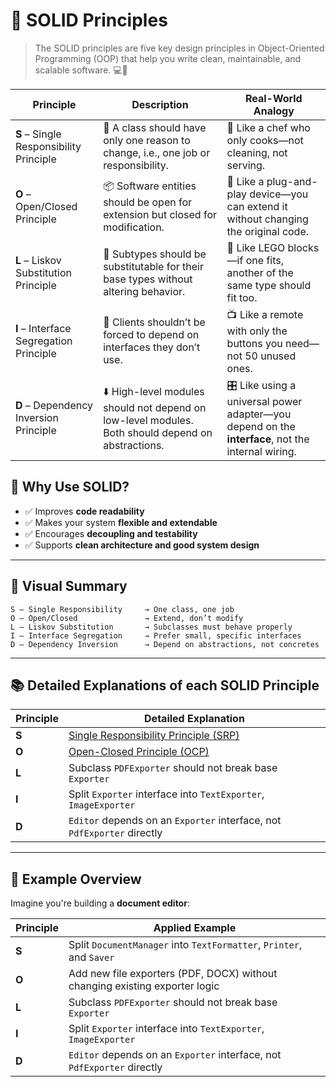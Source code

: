 # 🚀 SOLID Principles

>The SOLID principles are five key design principles in Object-Oriented Programming (OOP) that help you write clean, maintainable, and scalable software. 💻🧠
>

| Principle | Description | Real-World Analogy |
| --- | --- | --- |
| **S** – Single Responsibility Principle | 📌 A class should have only one reason to change, i.e., one job or responsibility. | 🧍 Like a chef who only cooks—not cleaning, not serving. |
| **O** – Open/Closed Principle | 📦 Software entities should be open for extension but closed for modification. | 🔌 Like a plug-and-play device—you can extend it without changing the original code. |
| **L** – Liskov Substitution Principle | 🔄 Subtypes should be substitutable for their base types without altering behavior. | 🧱 Like LEGO blocks—if one fits, another of the same type should fit too. |
| **I** – Interface Segregation Principle | 🔌 Clients shouldn’t be forced to depend on interfaces they don’t use. | 📺 Like a remote with only the buttons you need—not 50 unused ones. |
| **D** – Dependency Inversion Principle | ⬇️ High-level modules should not depend on low-level modules. Both should depend on abstractions. | 🎛️ Like using a universal power adapter—you depend on the **interface**, not the internal wiring. |


## 🎯 Why Use SOLID?

* ✅ Improves **code readability**
* ✅ Makes your system **flexible and extendable**
* ✅ Encourages **decoupling and testability**
* ✅ Supports **clean architecture and good system design**

---

## 🧩 Visual Summary

```plaintext
S — Single Responsibility     → One class, one job
O — Open/Closed               → Extend, don’t modify
L — Liskov Substitution       → Subclasses must behave properly
I — Interface Segregation     → Prefer small, specific interfaces
D — Dependency Inversion      → Depend on abstractions, not concretes
```

---


## 📚 Detailed Explanations of each SOLID Principle

| Principle | Detailed Explanation                                                           |
| --------- |--------------------------------------------------------------------------------|
| **S**     | [Single Responsibility Principle (SRP)](./src/main/java/com/codewithaman/SRP)  |
| **O**     | [Open-Closed Principle (OCP)](./src/main/java/com/codewithaman/OCP)            |
| **L**     | Subclass `PDFExporter` should not break base `Exporter`                        |
| **I**     | Split `Exporter` interface into `TextExporter`, `ImageExporter`                |
| **D**     | `Editor` depends on an `Exporter` interface, not `PdfExporter` directly        |

---
## 📘 Example Overview

Imagine you're building a **document editor**:

| Principle | Applied Example                                                        |
| --------- |------------------------------------------------------------------------|
| **S**     | Split `DocumentManager` into `TextFormatter`, `Printer`, and `Saver`   |
| **O**     | Add new file exporters (PDF, DOCX) without changing existing exporter logic |
| **L**     | Subclass `PDFExporter` should not break base `Exporter`                |
| **I**     | Split `Exporter` interface into `TextExporter`, `ImageExporter`        |
| **D**     | `Editor` depends on an `Exporter` interface, not `PdfExporter` directly |
